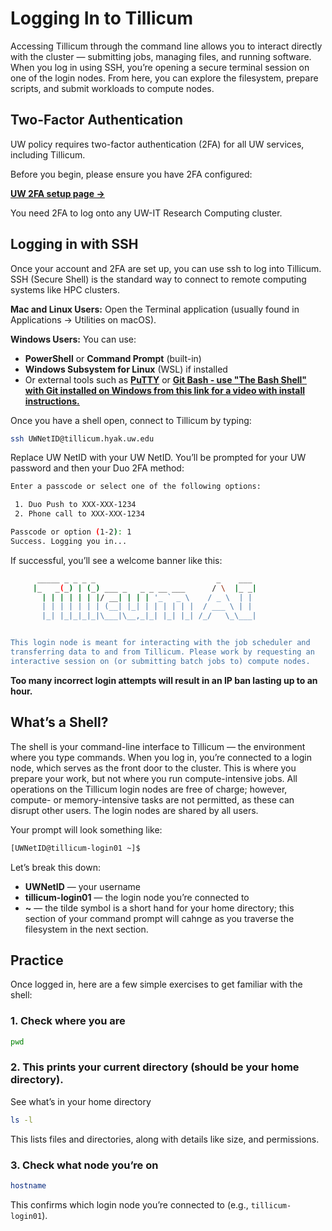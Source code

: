 # Logging In to Tillicum

Accessing Tillicum through the command line allows you to interact directly with the cluster — submitting jobs, managing files, and running software. When you log in using SSH, you’re opening a secure terminal session on one of the login nodes. From here, you can explore the filesystem, prepare scripts, and submit workloads to compute nodes.

## Two-Factor Authentication

UW policy requires two-factor authentication (2FA) for all UW services, including Tillicum.

Before you begin, please ensure you have 2FA configured:

[<ins>**UW 2FA setup page →**</ins>](https://identity.uw.edu/2fa/)

You need 2FA to log onto any UW-IT Research Computing cluster.

## Logging in with SSH

Once your account and 2FA are set up, you can use ssh to log into Tillicum. SSH (Secure Shell) is the standard way to connect to remote computing systems like HPC clusters.

**Mac and Linux Users:** Open the Terminal application (usually found in Applications → Utilities on macOS).

**Windows Users:**
You can use:
* **PowerShell** or **Command Prompt** (built-in)
* **Windows Subsystem for Linux** (WSL) if installed
* Or external tools such as [<ins>**PuTTY**</ins>](https://www.putty.org/) or [<ins>**Git Bash - use "The Bash Shell" with Git installed on Windows from this link for a video with install instructions.**</ins>](https://carpentries.github.io/workshop-template/install_instructions/#shell)

Once you have a shell open, connect to Tillicum by typing:

```bash
ssh UWNetID@tillicum.hyak.uw.edu
```
Replace UW NetID with your UW NetID. You’ll be prompted for your UW password and then your Duo 2FA method:

```bash
Enter a passcode or select one of the following options:

 1. Duo Push to XXX-XXX-1234
 2. Phone call to XXX-XXX-1234

Passcode or option (1-2): 1
Success. Logging you in...
```

If successful, you’ll see a welcome banner like this:
```bash
      _____ _ _ _ _                           _    ___ 
     |_   _(_) | (_) ___ _   _ _ __ ___      / \  |_ _|
       | | | | | | |/ __| | | | '_ ` _ \    / _ \  | | 
       | | | | | | | (__| |_| | | | | | |  / ___ \ | | 
       |_| |_|_|_|_|\___|\__,_|_| |_| |_| /_/   \_\___|


This login node is meant for interacting with the job scheduler and 
transferring data to and from Tillicum. Please work by requesting an 
interactive session on (or submitting batch jobs to) compute nodes.
```

**Too many incorrect login attempts will result in an IP ban lasting up to an hour.**

## What’s a Shell?

The shell is your command-line interface to Tillicum — the environment where you type commands.
When you log in, you’re connected to a login node, which serves as the front door to the cluster. This is where you prepare your work, but not where you run compute-intensive jobs. All operations on the Tillicum login nodes are free of charge; however, compute- or memory-intensive tasks are not permitted, as these can disrupt other users. The login nodes are shared by all users.

Your prompt will look something like:
```bash
[UWNetID@tillicum-login01 ~]$
```

Let’s break this down:

* **UWNetID** — your username
* **tillicum-login01** — the login node you’re connected to
* **~** — the tilde symbol is a short hand for your home directory; this section of your command prompt will cahnge as you traverse the filesystem in the next section. 

## Practice

Once logged in, here are a few simple exercises to get familiar with the shell:

### 1. Check where you are

```bash
pwd
```

### 2. This prints your current directory (should be your home directory).

See what’s in your home directory

```bash
ls -l
```

This lists files and directories, along with details like size, and permissions.

### 3. Check what node you’re on

```bash
hostname
```

This confirms which login node you’re connected to (e.g., `tillicum-login01`).

